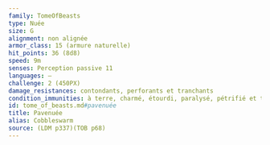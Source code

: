 ```yaml
---
family: TomeOfBeasts
type: Nuée
size: G
alignment: non alignée
armor_class: 15 (armure naturelle)
hit_points: 36 (8d8)
speed: 9m
senses: Perception passive 11
languages: —
challenge: 2 (450PX)
damage_resistances: contondants, perforants et tranchants
condition_immunities: à terre, charmé, étourdi, paralysé, pétrifié et terrorisé
id: tome_of_beasts.md#pavenuée
title: Pavenuée
alias: Cobbleswarm
source: (LDM p337)(TOB p68)
---
```


